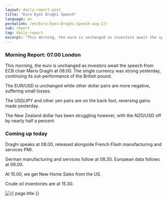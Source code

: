```yaml
---
layout: daily-report-post
title: "Euro Eyes Draghi Speech"
language: en
permalink: /en/Euro-Eyes-Draghi-Speech-aug-17/
sub: report
tag: daily-report
excerpt: "This morning, the euro is unchanged as investors await the speech from ECB chair Mario Draghi at 08.00. The single currency was strong yesterday ..."
---
```

### Morning Report: 07.00 London

This morning, the euro is unchanged as investors await the speech from ECB chair Mario Draghi at 08.00. The single currency was strong yesterday, continuing its out-performance of the British pound. 

The EUR/USD is unchanged while other dollar pairs are more negative, suffering small losses. 

The USD/JPY and other yen pairs are on the back foot, reversing gains made yesterday. 

The New Zealand dollar has been struggling however, with the NZD/USD off by nearly half a percent.

### Coming up today

Draghi speaks at 08.00, released alongside French Flash manufacturing and services PMI. 

German manufacturing and services follow at 08.30. European data follows at 09.00.

At 15.00, we get New Home Sales from the US. 

Crude oil inventories are at 15.30.

<p><img src="{{ "/assets/images/daily-report/2017-08-23_06-57-46.jpg" | relative_url }}" alt="{{ page.title }}" title="{{ page.title }}"></p>
